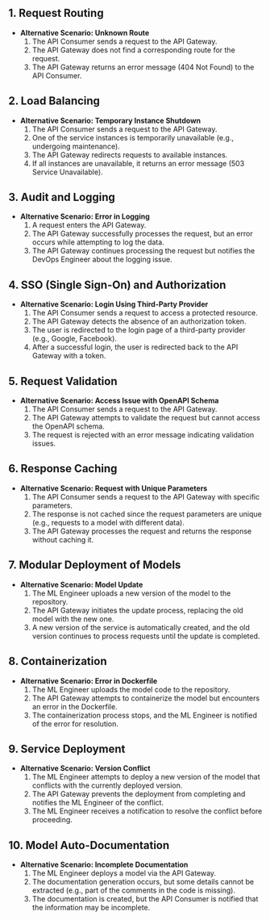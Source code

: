 ## 1. Request Routing
- **Alternative Scenario: Unknown Route**
    1. The API Consumer sends a request to the API Gateway.
    2. The API Gateway does not find a corresponding route for the request.
    3. The API Gateway returns an error message (404 Not Found) to the API Consumer.

## 2. Load Balancing
- **Alternative Scenario: Temporary Instance Shutdown**
    1. The API Consumer sends a request to the API Gateway.
    2. One of the service instances is temporarily unavailable (e.g., undergoing maintenance).
    3. The API Gateway redirects requests to available instances.
    4. If all instances are unavailable, it returns an error message (503 Service Unavailable).

## 3. Audit and Logging
- **Alternative Scenario: Error in Logging**
    1. A request enters the API Gateway.
    2. The API Gateway successfully processes the request, but an error occurs while attempting to log the data.
    3. The API Gateway continues processing the request but notifies the DevOps Engineer about the logging issue.

## 4. SSO (Single Sign-On) and Authorization
- **Alternative Scenario: Login Using Third-Party Provider**
    1. The API Consumer sends a request to access a protected resource.
    2. The API Gateway detects the absence of an authorization token.
    3. The user is redirected to the login page of a third-party provider (e.g., Google, Facebook).
    4. After a successful login, the user is redirected back to the API Gateway with a token.

## 5. Request Validation
- **Alternative Scenario: Access Issue with OpenAPI Schema**
    1. The API Consumer sends a request to the API Gateway.
    2. The API Gateway attempts to validate the request but cannot access the OpenAPI schema.
    3. The request is rejected with an error message indicating validation issues.

## 6. Response Caching
- **Alternative Scenario: Request with Unique Parameters**
    1. The API Consumer sends a request to the API Gateway with specific parameters.
    2. The response is not cached since the request parameters are unique (e.g., requests to a model with different data).
    3. The API Gateway processes the request and returns the response without caching it.

## 7. Modular Deployment of Models
- **Alternative Scenario: Model Update**
    1. The ML Engineer uploads a new version of the model to the repository.
    2. The API Gateway initiates the update process, replacing the old model with the new one.
    3. A new version of the service is automatically created, and the old version continues to process requests until the update is completed.

## 8. Containerization
- **Alternative Scenario: Error in Dockerfile**
    1. The ML Engineer uploads the model code to the repository.
    2. The API Gateway attempts to containerize the model but encounters an error in the Dockerfile.
    3. The containerization process stops, and the ML Engineer is notified of the error for resolution.

## 9. Service Deployment
- **Alternative Scenario: Version Conflict**
    1. The ML Engineer attempts to deploy a new version of the model that conflicts with the currently deployed version.
    2. The API Gateway prevents the deployment from completing and notifies the ML Engineer of the conflict.
    3. The ML Engineer receives a notification to resolve the conflict before proceeding.

## 10. Model Auto-Documentation
- **Alternative Scenario: Incomplete Documentation**
    1. The ML Engineer deploys a model via the API Gateway.
    2. The documentation generation occurs, but some details cannot be extracted (e.g., part of the comments in the code is missing).
    3. The documentation is created, but the API Consumer is notified that the information may be incomplete.